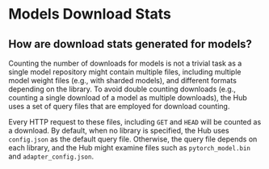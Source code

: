 # Models Download Stats

## How are download stats generated for models?

Counting the number of downloads for models is not a trivial task as a single model repository might contain multiple files, including multiple model weight files (e.g., with sharded models), and different formats depending on the library. To avoid double counting downloads (e.g., counting a single download of a model as multiple downloads), the Hub uses a set of query files that are employed for download counting. 

Every HTTP request to these files, including `GET` and `HEAD` will be counted as a download. By default, when no library is specified, the Hub uses `config.json` as the default query file. Otherwise, the query file depends on each library, and the Hub might examine files such as `pytorch_model.bin` and `adapter_config.json`.
